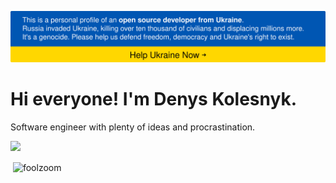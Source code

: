 [![Stand With Ukraine](https://raw.githubusercontent.com/vshymanskyy/StandWithUkraine/main/banner-personal-page.svg)](https://stand-with-ukraine.pp.ua)

# Hi everyone! I'm Denys Kolesnyk.
Software engineer with plenty of ideas and procrastination.

![](https://github-profile-trophy.vercel.app/?username=foolzoom)

<p>&nbsp;<img align="center" src="https://github-readme-stats.vercel.app/api?username=foolzoom&show_icons=true&locale=en" alt="foolzoom" /></p>
